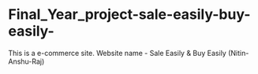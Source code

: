 # Final_Year_project-sale-easily-buy-easily-
This is a e-commerce site. Website name - Sale Easily &amp; Buy Easily (Nitin-Anshu-Raj)
